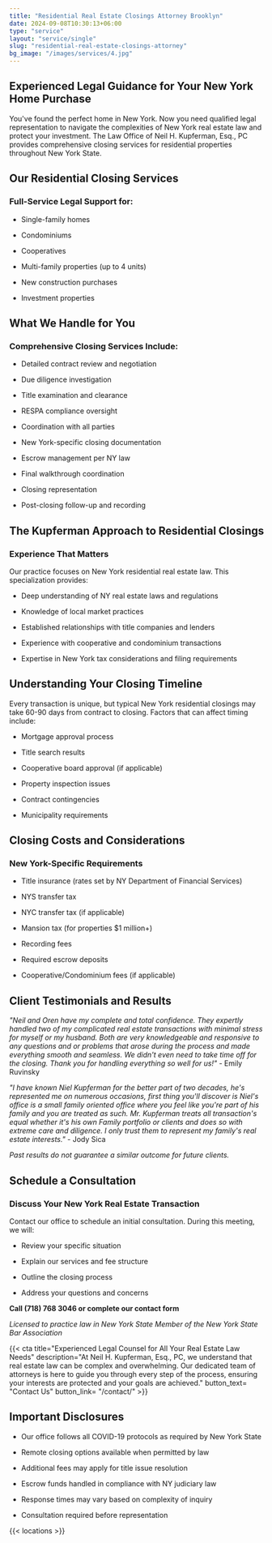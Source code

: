 ```yaml
---
title: "Residential Real Estate Closings Attorney Brooklyn"
date: 2024-09-08T10:30:13+06:00
type: "service"
layout: "service/single"
slug: "residential-real-estate-closings-attorney"
bg_image: "/images/services/4.jpg"
---
```


## **Experienced Legal Guidance for Your New York Home Purchase**

You've found the perfect home in New York. Now you need qualified legal representation to navigate the complexities of New York real estate law and protect your investment. The Law Office of Neil H. Kupferman, Esq., PC provides comprehensive closing services for residential properties throughout New York State.


## Our Residential Closing Services

### Full-Service Legal Support for:

- Single-family homes

- Condominiums

- Cooperatives

- Multi-family properties (up to 4 units)

- New construction purchases

- Investment properties


## What We Handle for You

### Comprehensive Closing Services Include:

- Detailed contract review and negotiation

- Due diligence investigation

- Title examination and clearance

- RESPA compliance oversight

- Coordination with all parties

- New York-specific closing documentation

- Escrow management per NY law

- Final walkthrough coordination

- Closing representation

- Post-closing follow-up and recording


## The Kupferman Approach to Residential Closings

### Experience That Matters

Our practice focuses on New York residential real estate law. This specialization provides:

- Deep understanding of NY real estate laws and regulations

- Knowledge of local market practices

- Established relationships with title companies and lenders

- Experience with cooperative and condominium transactions

- Expertise in New York tax considerations and filing requirements


## Understanding Your Closing Timeline

Every transaction is unique, but typical New York residential closings may take 60-90 days from contract to closing. Factors that can affect timing include:

- Mortgage approval process

- Title search results

- Cooperative board approval (if applicable)

- Property inspection issues

- Contract contingencies

- Municipality requirements


## Closing Costs and Considerations

### New York-Specific Requirements

- Title insurance (rates set by NY Department of Financial Services)

- NYS transfer tax

- NYC transfer tax (if applicable)

- Mansion tax (for properties $1 million+)

- Recording fees

- Required escrow deposits

- Cooperative/Condominium fees (if applicable)


## Client Testimonials and Results

<div class="testimonials-small">

*"Neil and Oren have my complete and total confidence. They expertly handled two of my complicated real estate transactions with minimal stress for myself or my husband. Both are very knowledgeable and responsive to any questions and or problems that arose during the process and made everything smooth and seamless. We didn't even need to take time off for the closing. Thank you for handling everything so well for us!"* - Emily Ruvinsky

*"I have known Niel Kupferman for the better part of two decades, he's represented me on numerous occasions, first thing you'll discover is Niel's office is a small family oriented office where you feel like you're part of his family and you are treated as such. Mr. Kupferman treats all transaction's equal whether it's his own Family portfolio or clients and does so with extreme care and diligence. I only trust them to represent my family's real estate interests."* - Jody Sica

_Past results do not guarantee a similar outcome for future clients._

</div>


## Schedule a Consultation

### **Discuss Your New York Real Estate Transaction**

Contact our office to schedule an initial consultation. During this meeting, we will:

- Review your specific situation

- Explain our services and fee structure

- Outline the closing process

- Address your questions and concerns

**Call (718) 768 3046 or complete our contact form**

_Licensed to practice law in New York State_ _Member of the New York State Bar Association_


{{< cta title="Experienced Legal Counsel for All Your Real Estate Law Needs" 
  description="At Neil H. Kupferman, Esq., PC, we understand that real estate law can be complex and overwhelming. Our dedicated team of attorneys is here to guide you through every step of the process, ensuring your interests are protected and your goals are achieved."
  button_text= "Contact Us"
  button_link= "/contact/" >}}

  ## Important Disclosures

- Our office follows all COVID-19 protocols as required by New York State

- Remote closing options available when permitted by law

- Additional fees may apply for title issue resolution

- Escrow funds handled in compliance with NY judiciary law

- Response times may vary based on complexity of inquiry

- Consultation required before representation


{{< locations >}}
